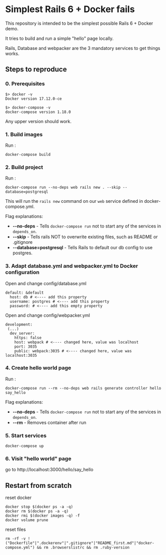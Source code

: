 # Simplest Rails 6 + Docker fails

This repository is intended to be the simplest possible Rails 6 + Docker demo.

It tries to build and run a simple "hello" page locally.

Rails, Database and webpacker are the 3 mandatory services to get things works.

## Steps to reproduce

### 0. Prerequisites

```
$> docker -v
Docker version 17.12.0-ce

$> docker-compose -v
docker-compose version 1.18.0
```

Any upper version should work.


### 1. Build images
Run :
```
docker-compose build
```

### 2. Build project

Run :
```
docker-compose run --no-deps web rails new . --skip --database=postgresql
```

This will run the `rails new` command on our `web` service defined in docker-compose.yml.

Flag explanations:
* **--no-deps** - Tells `docker-compose run` not to start any of the services in `depends_on`.
* **--skip** - Tells rails NOT to overwrite existing files, such as README or .gitignore
* **--database=postgresql** - Tells Rails to default our db config to use postgres.

### 3. Adapt database.yml and webpacker.yml to Docker configuration

Open and change config/database.yml
```
default: &default
  host: db # <---- add this property
  username: postgres # <---- add this property
  password: # <---- add this empty property
```

Open and change config/webpacker.yml
```
development:
 (...)
  dev_server:
    https: false
    host: webpack # <---- changed here, value was localhost
    port: 3035
    public: webpack:3035 # <---- changed here, value was localhost:3035
```

### 4. Create hello world page

Run :
```
docker-compose run --rm --no-deps web rails generate controller hello say_hello
```

Flag explanations:
* **--no-deps** - Tells `docker-compose run` not to start any of the services in `depends_on`.
* **--rm** - Removes container after run

### 5. Start services

```
docker-compose up
```

### 6. Visit "hello world" page

go to http://localhost:3000/hello/say_hello


## Restart from scratch

reset docker
```
docker stop $(docker ps -a -q)
docker rm $(docker ps -a -q)
docker rmi $(docker images -q) -f
docker volume prune
```

reset files
```
rm -rf -v !("Dockerfile"|".dockerenv"|".gitignore"|"README_first.md"|"docker-compose.yml") && rm .browserslistrc && rm .ruby-version
```

